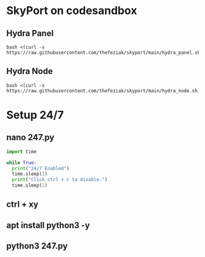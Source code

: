 # SkyPort on codesandbox

## Hydra Panel

```
bash <(curl -s https://raw.githubusercontent.com/thefeziak/skyport/main/hydra_panel.sh)
```

## Hydra Node

```
bash <(curl -s https://raw.githubusercontent.com/thefeziak/skyport/main/hydra_node.sh)
```

# Setup 24/7

## nano 247.py

```py
import time

while True:
  print("24/7 Enabled")
  time.sleep(1)
  print("Click ctrl + c to disable.")
  time.sleep(1)
```

## ctrl + xy

## apt install python3 -y

## python3 247.py
